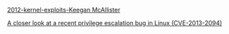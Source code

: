 [2012-kernel-exploits-Keegan McAllister](http://kmcallister.github.io/talks/security/2012-kernel-exploits/talk.pdf)

[A closer look at a recent privilege escalation bug in Linux (CVE-2013-2094)](http://timetobleed.com/a-closer-look-at-a-recent-privilege-escalation-bug-in-linux-cve-2013-2094/)
